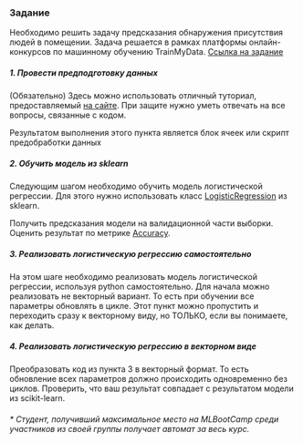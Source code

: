 ### Задание

Необходимо решить задачу предсказания обнаружения присутствия людей в помещении.
Задача решается в рамках платформы онлайн-конкурсов по машинному обучению TrainMyData. [Ссылка на задание](https://trainmydata.com/c/occupancy_detection)

##### 1. Провести предподготовку данных
(Обязательно) Здесь можно использовать отличный туториал, предоставляемый [на сайте](https://trainmydata.com/c/occupancy_detection/discussions/page/2533274790395907).
При защите нужно уметь отвечать на все вопросы, связанные с кодом.

Результатом выполнения этого пункта является блок ячеек или скрипт предобработки данных

##### 2. Обучить модель из sklearn
Следующим шагом необходимо обучить модель логистической регрессии.
Для этого нужно использовать класс [LogisticRegression](http://scikit-learn.org/stable/modules/generated/sklearn.linear_model.LogisticRegression.html) из sklearn.

Получить предсказания модели на валидационной части выборки.
Оценить результат по метрике [Accuracy](http://scikit-learn.org/stable/modules/generated/sklearn.metrics.accuracy_score.html).

##### 3. Реализовать логистическую регрессию самостоятельно
На этом шаге необходимо реализовать модель логистической регрессии, используя python самостоятельно.
Для начала можно реализовать не векторный вариант. То есть при обучении все параметры обновлять в цикле.
Этот пункт можно пропустить и переходить сразу к векторному виду, но ТОЛЬКО, если вы понимаете, как делать.

##### 4. Реализовать логистическую регрессию в векторном виде
Преобразовать код из пункта 3 в векторный формат. То есть обновление всех параметров должно происходить одновременно без циклов.
Проверить, что ваш результат совпадает с результатом модели из scikit-learn.

###### * Студент, получивший максимальное место на MLBootCamp среди участников из своей группы получает автомат за весь курс.
